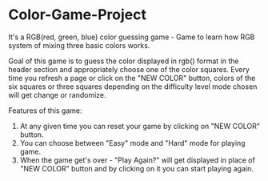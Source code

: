 # Color-Game-Project

It's a RGB(red, green, blue) color guessing game - Game to learn how RGB system of mixing three basic colors works.

Goal of this game is to guess the color displayed in rgb() format in the header section and appropriately choose one of the color squares.
Every time you refresh a page or click on the "NEW COLOR" button, colors of the six squares or three squares depending on the difficulty level mode chosen will get change or randomize.

Features of this game:
1) At any given time you can reset your game by clicking on "NEW COLOR" button.
2) You can choose between "Easy" mode and "Hard" mode for playing game.
3) When the game get's over - "Play Again?" will get displayed in place of "NEW COLOR" button and by clicking on it you can start playing again.
